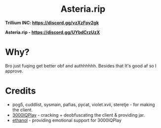 <h1 align="center">Asteria.rip</h1>

**Trillium INC: https://discord.gg/vzXzFpv2gk**

**Asteria.rip - https://discord.gg/UYbdCrzUzX**

# Why?
Bro just fuqing get better obf and authhhhhh. Besides that It's good af so I approve.

[3000IQPlayA]: https://github.com/3000IQPlay
[ethanolA]: https://github.com/eurquake

# Credits
- pog5, cuddlist, sysmain, pafias, pycat, violet.xvii, steretje - for making the client.
- [3000IQPlay][3000IQPlayA] - cracking + deobfuscating the client & providing jar.
- [ethanol][ethanolA] - providing emotional support for 3000IQPlay
